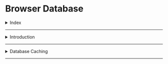# Browser Database

<details>
<summary>Index</summary>

## Index
* Introduction
* Database Caching

</details>

---

<details>
<summary>Introduction</summary>

## Storage Mechanism
1. client-side Data storage
2. server-side Data storage

### client-side Data storage:
* client-side Data storage is storing the data on the client (user's machine Browser).

1. Local Storage
2. Session Storage
3. Cookies
4. IndexedDB

###  server-side Data storage:
Server-side Data Storage is storing the data on the server.
- mongoDB
- MySQL


### Database & Caching
Where can you store data that is not important, and how can you retrieve it quickly?

* HTTP Caching
* API Caching
* Service Worker Caching
* Database Caching 
    1. localStorage -> Default/Light/Dark
    2. sessionStorage
    3. Cookies -> jwtToken
    4. IndexedDB


</details>

---

<details>
<summary>Database Caching</summary>

## Browser Database
We can store the data inside the browser as `key-value` pairs.

1. Local Storage
2. Session Storage
3. Cookies Storage
4. IndexDB

![Browser Database](./Assets/Browser%20Databases.png)

### fetch
* Getting data from local storage is very fast than Network call.
* we can access the browser storage data with correct origin path(website link).

### Memory Capacity : High -> Low
* localStorage > sessionStorage > cookies

#### localStorage
* The Local Storage allows web applications to store data locally within the user's browser. It is a Storage Object. Data can be stored in the form of __key-value__ pairs.
* Local storage data never expires.
* Local Storage can store up to 5 to 10 MB of data per domain.
* localStorage accepts to store JSON data.

```js
localStorage.setItem("Key", "Value");
localStorage.getItem("Key");
localStorage.removeItem("Key");
localStorage.clear();
```

#### sessionStorage 
* when the user visited the website, the session is started.
* when the close the tab or web browser, the sessionStorage data will be automatically deleted.
* cookies storage just store the 4000kb.
* sessionStorage stores minimum 5mb.

#### Cookies
* storing data on client-side with expiry duration.
* We can set an expiration for Cookies
* Cookies can store up to 4KB of data
* we can get undefined, when cookies is expired

`cookieStore.set("jwt_token", "43343443", {expires:30})`
 
```js 
//  js-cookie is the third-party package

/*

    Cookies.set('CookieName', 'CookieValue', {expires: DAYS})
    const token = Cookies.get('CookieName');
    Cookies.remove("CookieName")
*/

// Assume that there is was a Cookie set with the key "jwt_token" with value the 1234
const token = Cookies.get("jwt_token"); 
 
if (token === undefined) {
 console.log("Cookie is expired");
}
```

</details>

---



